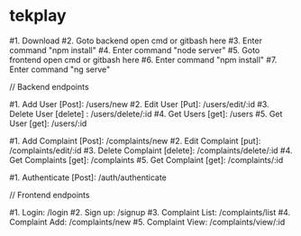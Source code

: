 # tekplay

#1. Download 
#2. Goto backend open cmd or gitbash here
#3. Enter command "npm install"
#4. Enter command "node server"
#5. Goto  frontend open cmd or gitbash here
#6. Enter command "npm install"
#7. Enter command "ng serve"

// Backend endpoints

#1. Add User [Post]: /users/new
#2. Edit User [Put]: /users/edit/:id
#3. Delete User [delete] : /users/delete/:id
#4. Get Users [get]: /users
#5. Get User [get]: /users/:id

#1. Add Complaint [Post]: /complaints/new
#2. Edit Complaint [put]: /complaints/edit/:id
#3. Delete Complaint [delete]: /complaints/delete/:id
#4. Get Complaints [get]: /complaints
#5. Get Complaint [get]: /complaints/:id

#1. Authenticate [Post]: /auth/authenticate

// Frontend endpoints

#1. Login:          /login
#2. Sign up:        /signup
#3. Complaint List: /complaints/list
#4. Complaint  Add:  /complaints/new
#5. Complaint View: /complaints/view/:id
